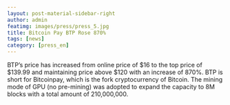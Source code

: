```yaml
---
layout: post-material-sidebar-right
author: admin
featimg: images/press/press_5.jpg
title: Bitcoin Pay BTP Rose 870%
tags: [news]
category: [press_en]
---
```


BTP’s price has increased from online price of $16 to the top price of $139.99 and maintaining price above $120 with an increase of 870%. BTP is short for Bitcoinpay, which is the fork cryptocurrency of Bitcoin. The mining mode of GPU (no pre-mining) was adopted to expand the capacity to 8M blocks with a total amount of 210,000,000.